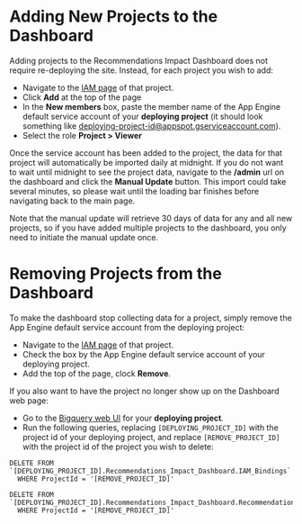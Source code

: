 # Adding New Projects to the Dashboard

Adding projects to the Recommendations Impact Dashboard does not require re-deploying the site. Instead, for each project you wish to add:
* Navigate to the [IAM page](https://console.cloud.google.com/iam-admin/iam?_ga=2.165735869.248724417.1594646215-1491521344.1590087040&_gac=1.48940818.1592573304.EAIaIQobChMIyefY7P2N6gIVhgiICR3E6Ab4EAAYASAAEgJZ0fD_BwE) of that project.
* Click **Add** at the top of the page
* In the **New members** box, paste the member name of the App Engine default service account of your **deploying project** (it should look something like deploying-project-id@appspot.gserviceaccount.com).
* Select the role **Project > Viewer**

Once the service account has been added to the project, the data for that project will automatically be imported daily at midnight. If you do not want to wait until midnight to see the project data, navigate to the **/admin** url on the dashboard and click the **Manual Update** button. This import could take several minutes, so please wait until the loading bar finishes before navigating back to the main page. 

Note that the manual update will retrieve 30 days of data for any and all new projects, so if you have added multiple projects to the dashboard, you only need to initiate the manual update once. 

# Removing Projects from the Dashboard

To make the dashboard stop collecting data for a project, simply remove the App Engine default service account from the deploying project:
* Navigate to the [IAM page](https://console.cloud.google.com/iam-admin/iam?_ga=2.165735869.248724417.1594646215-1491521344.1590087040&_gac=1.48940818.1592573304.EAIaIQobChMIyefY7P2N6gIVhgiICR3E6Ab4EAAYASAAEgJZ0fD_BwE) of that project.
* Check the box by the App Engine default service account of your deploying project.
* Add the top of the page, clock **Remove**.

If you also want to have the project no longer show up on the Dashboard web page:
* Go to the [Bigquery web UI](https://console.cloud.google.com/bigquery?_ga=2.253514767.74597765.1594049459-1491521344.1590087040&_gac=1.183307666.1592573304.EAIaIQobChMIyefY7P2N6gIVhgiICR3E6Ab4EAAYASAAEgJZ0fD_BwE) for your **deploying project**. 
* Run the following queries, replacing `[DEPLOYING_PROJECT_ID]` with the project id of your deploying project, and replace `[REMOVE_PROJECT_ID]` with the project id of the project you wish to delete:
```
DELETE FROM `[DEPLOYING_PROJECT_ID].Recommendations_Impact_Dashboard.IAM_Bindings` 
  WHERE ProjectId = '[REMOVE_PROJECT_ID]'
  
DELETE FROM `[DEPLOYING_PROJECT_ID].Recommendations_Impact_Dashboard.Recommendations` 
  WHERE ProjectId = '[REMOVE_PROJECT_ID]'
```
